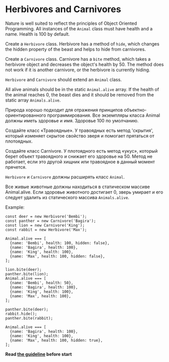 # Herbivores and Сarnivores
Nature is well suited to reflect the principles of Object Oriented Programming.
All instances of the `Animal` class must have health and a name.
Health is 100 by default.

Create a `Herbivore` class.
Herbivore has a method of `hide`, which changes the hidden property of the beast and helps to hide from carnivores.

Create a `Сarnivore` class.
Carnivore has a `bite` method, which takes a herbivore object and decreases the object's health by 50. The method does not work if it is another сarnivore, or the herbivore is currently hiding.

`Herbivore` and `Сarnivore` should extend an `Animal` class.

All alive animals should be in the static `Animal.alive` array.
If the health of the animal reaches 0, the beast dies and it should be removed from the static array `Animals.alive`.

Природа хорошо подходит для отражения принципов объектно-ориентированного программирования.
Все экземпляры класса Animal должны иметь здоровье и имя.
Здоровье 100 по умолчанию.

Создайте класс «Травоядные».
У травоядных есть метод 'скрытия', который изменяет скрытое свойство зверя и помогает прятаться от плотоядных.

Создайте класс Carnivore.
У плотоядного есть метод «укус», который берет объект травоядного и снижает его здоровье на 50. Метод не работает, если это другой хищник или травоядное в данный момент прячется.

`Herbivore` и `Carnivore` должны расширять класс `Animal`.

Все живые животные должны находиться в статическом массиве Animal.alive.
Если здоровье животного достигает 0, зверь умирает и его следует удалить из статического массива `Animals.alive`.

Example:
```
const deer = new Herbivore('Bembi');
const panther = new Carnivore('Bagira');
const lion = new Carnivore('King');
const rabbit = new Herbivore('Max');

Animal.alive === [
  {name: 'Bembi', health: 100, hidden: false},
  {name: 'Bagira', health: 100},
  {name: 'King', health: 100},
  {name: 'Max', health: 100, hidden: false},
];

lion.bite(deer);
panther.bite(lion);
Animal.alive === [
  {name: 'Bembi', health: 50},
  {name: 'Bagira', health: 100},
  {name: 'King', health: 100},
  {name: 'Max', health: 100},
];

panther.bite(deer);
rabbit.hide();
panther.bite(rabbit);

Animal.alive === [
  {name: 'Bagira', health: 100},
  {name: 'King', health: 100},
  {name: 'Max', health: 100, hidden: true},
];
```

**Read [the guideline](https://github.com/mate-academy/js_task-guideline/blob/master/README.md) before start**
